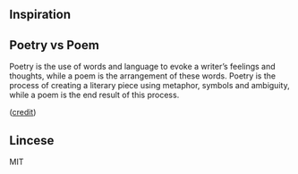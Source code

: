 ## Inspiration

## Poetry vs Poem

Poetry is the use of words and language to evoke a writer’s feelings and thoughts, while a poem is the arrangement of these words.
Poetry is the process of creating a literary piece using metaphor, symbols and ambiguity, while a poem is the end result of this process.

([credit](https://english.stackexchange.com/questions/46017/poems-or-poetry#:~:text=Poetry%20is%20the%20use%20of,end%20result%20of%20this%20process.))

## Lincese

MIT
